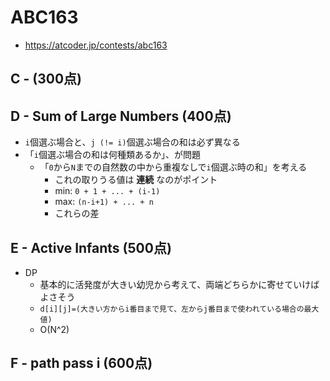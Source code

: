 # ABC163
* https://atcoder.jp/contests/abc163


## C -  (300点)



## D - Sum of Large Numbers (400点)
* `i`個選ぶ場合と、`j (!= i)`個選ぶ場合の和は必ず異なる
* 「`i`個選ぶ場合の和は何種類あるか」、が問題
  - 「`0`から`N`までの自然数の中から重複なしで`i`個選ぶ時の和」を考える
    - これの取りうる値は **連続** なのがポイント
    - min: `0 + 1 + ... + (i-1)`
    - max: `(n-i+1) + ... + n`
    - これらの差


## E - Active Infants (500点)
* DP
  - 基本的に活発度が大きい幼児から考えて、両端どちらかに寄せていけばよさそう
  - `d[i][j]=(大きい方からi番目まで見て、左からj番目まで使われている場合の最大値)`
  - O(N^2)


## F - path pass i (600点)

